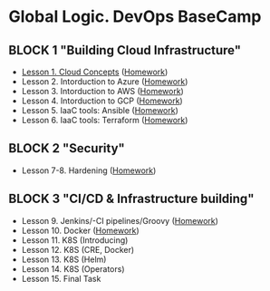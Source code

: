 # Global Logic. DevOps BaseCamp
## BLOCK 1 "Building Cloud Infrastructure"		
- [Lesson 1. Cloud Concepts](task1/Lesson1.md) ([Homework](task1/Homework1.md))
- Lesson 2. Intorduction to Azure ([Homework](task2/Homework2.md))
- Lesson 3. Intorduction to AWS ([Homework](task3/Homework3.md))
- Lesson 4. Intorduction to GCP ([Homework](task4/Homework4.md))
- Lesson 5. IaaC tools: Ansible ([Homework](task5/Homework5.md))
- Lesson 6. IaaC tools: Terraform ([Homework](task6/Homework6.md))
## BLOCK 2 "Security"		
- Lesson 7-8. Hardening ([Homework](task7-8/Homework7-8.md))
## BLOCK 3 "CI/CD & Infrastructure building"
- Lesson 9. Jenkins/-CI pipelines/Groovy ([Homework](task9/Homework9.md))
- Lesson 10. Docker ([Homework](task10/Homework10.md))
- Lesson 11. K8S (Introducing)
- Lesson 12. K8S (CRE, Docker)
- Lesson 13. K8S (Helm)
- Lesson 14. K8S (Operators)
- Lesson 15. Final Task
